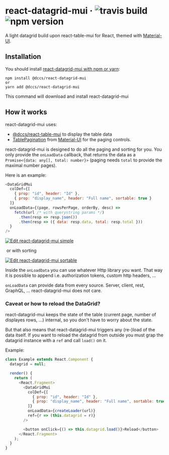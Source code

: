 # react-datagrid-mui &middot; ![travis build](https://img.shields.io/travis/DCCS-IT-Business-Solutions/react-datagrid-mui.svg) ![npm version](https://img.shields.io/npm/v/@dccs/react-datagrid-mui.svg)

A light datagrid build upon react-table-mui for React, themed with [Material-UI](https://material-ui.com/).

## Installation

You should install [react-datagrid-mui with npm or yarn](https://www.npmjs.com/package/@dccs/react-datagrid-mui):

    npm install @dccs/react-datagrid-mui
    or
    yarn add @dccs/react-datagrid-mui

This command will download and install react-datagrid-mui

## How it works

react-datagrid-mui uses:

- [@dccs/react-table-mui](https://www.npmjs.com/package/@dccs/react-table-mui) to display the table data
- [TablePagination](https://material-ui.com/api/table-pagination/) from [Material-UI](https://material-ui.com) for the paging controls.

react-datagrid-mui is designed to do all the paging and sorting for you. You only provide the `onLoadData` callback, that returns the data as a `Promise<{data: any[], total: number}>` (paging needs `total` to provide the maximal number pages).

Here is an example:

```javascript
<DataGridMui
  colDef={[
    { prop: "id", header: "Id" },
    { prop: "display_name", header: "Full name", sortable: true }
  ]}
  onLoadData={(page, rowsPerPage, orderBy, desc) =>
    fetch(url /* with querystring params */)
      .then(resp => resp.json())
      .then(resp => ({ data: resp.data, total: resp.total }))
  }
/>
```

[![Edit react-datagrid-mui simple](https://codesandbox.io/static/img/play-codesandbox.svg)](https://codesandbox.io/s/qlwk15q7vq)

&nbsp;or with sorting&nbsp;

[![Edit react-datagrid-mui sortable](https://codesandbox.io/static/img/play-codesandbox.svg)](https://codesandbox.io/s/o9no9k4mzq)

Inside the `onLoadData` you can use whatever Http library you want. That way it is possible to append i.e. authorization tokens, custom http headers, ...

`onLoadData` can provide data from every source. Server, client, rest, GraphQL, ... react-datagrid-mui does not care.

### Caveat or how to reload the DataGrid?

react-datagrid-mui keeps the state of the table (current page, number of displayes rows, ...) internal, so you don't have to worry about the state.

But that also means that react-datagrid-mui triggers any (re-)load of the data itself. If you want to reload the datagrid from outside you must grap the datagrid instance with a `ref` and call `load()` on it.

Example:

```javascript
class Example extends React.Component {
  datagrid = null;

  render() {
    return (
      <React.Fragment>
        <DataGridMui
          colDef={[
            { prop: "id", header: "Id" },
            { prop: "display_name", header: "Full name", sortable: true }
          ]}
          onLoadData={createLoader(url)}
          ref={r => (this.datagrid = r)}
        />

        <button onClick={() => this.datagrid.load()}>Reload</button>
      </React.Fragment>
    );
  }
}
```
